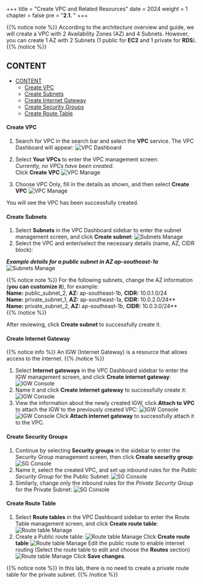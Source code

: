 +++
title = "Create VPC and Related Resources"
date = 2024
weight = 1
chapter = false
pre = "<b>2.1. </b>"
+++

{{% notice note %}}
According to the architecture overview and guide, we will create a VPC with 2 Availability Zones (AZ) and 4 Subnets. However, you can create 1 AZ with 2 Subnets (1 public for **EC2** and 1 private for **RDS**).
{{% /notice %}}

## CONTENT

- [CONTENT](#content)
    - [Create VPC](#create-vpc)
    - [Create Subnets](#create-subnets)
    - [Create Internet Gateway](#create-internet-gateway)
    - [Create Security Groups](#create-security-groups)
    - [Create Route Table](#create-route-table)

#### Create VPC
1. Search for VPC in the search bar and select the **VPC** service. The VPC Dashboard will appear:
![VPC Dashboard](/images/1-VPC-And-More/vpc_console.jpg?width=1200px)

2. Select **Your VPCs** to enter the VPC management screen:  
*Currently, no VPCs have been created.*  
Click **Create VPC**
![VPC Manage](/images/1-VPC-And-More/vpc_dashboard.jpg?width=1200px)

3. Choose VPC Only, fill in the details as shown, and then select **Create VPC**
![VPC Manage](/images/1-VPC-And-More/vpc_create.jpg?width=1000px)

You will see the VPC has been successfully created.

#### Create Subnets
1. Select **Subnets** in the VPC Dashboard sidebar to enter the subnet management screen, and click **Create subnet**:
![Subnets Manage](/images/1-VPC-And-More/subnet_console.jpg?width=1400px)
1. Select the VPC and enter/select the necessary details (name, AZ, CIDR block):  

***Example details for a public subnet in AZ ap-southeast-1a***
![Subnets Manage](/images/1-VPC-And-More/subnet_01.jpg?width=1400px)

{{% notice note %}}
For the following subnets, change the AZ information (**you can customize it**), for example:  
**Name:** public_subnet_2, **AZ:** ap-southeast-1b, **CIDR:** 10.0.1.0/24  
**Name:** private_subnet_1, **AZ:** ap-southeast-1a, **CIDR:** 10.0.2.0/24**  
**Name:** private_subnet_2, **AZ:** ap-southeast-1b, **CIDR:** 10.0.3.0/24**  
{{% /notice %}}

After reviewing, click **Create subnet** to successfully create it.

#### Create Internet Gateway
{{% notice info %}}
An IGW (Internet Gateway) is a resource that allows access to the internet.
{{% /notice %}}
1. Select **Internet gateways** in the VPC Dashboard sidebar to enter the IGW management screen, and click **Create internet gateway**:
![IGW Console](/images/1-VPC-And-More/igw_console.jpg?width=1400px)
2. Name it and click **Create internet gateway** to successfully create it:
![IGW Console](/images/1-VPC-And-More/create_igw.jpg?width=1400px)
3. View the information about the newly created IGW, click **Attach to VPC** to attach the IGW to the previously created VPC:
![IGW Console](/images/1-VPC-And-More/igw_detail.jpg?width=1400px)
![IGW Console](/images/1-VPC-And-More/attach_igw_to_vpc.jpg?width=1400px)
Click **Attach internet gateway** to successfully attach it to the VPC.

#### Create Security Groups
1. Continue by selecting **Security groups** in the sidebar to enter the Security Group management screen, then click **Create security group**:
![SG Console](/images/1-VPC-And-More/sgs_console.jpg?width=1400px)
2. Name it, select the created VPC, and set up inbound rules for the *Public Security Group* for the Public Subnet:
![SG Console](/images/1-VPC-And-More/public_sgs_detail.jpg?width=1400px)
3. Similarly, change only the inbound rules for the *Private Security Group* for the Private Subnet:
![SG Console](/images/1-VPC-And-More/private_sgs_detail.jpg?width=1400px)

#### Create Route Table
1. Select **Route tables** in the VPC Dashboard sidebar to enter the Route Table management screen, and click **Create route table**:
![Route table Manage](/images/1-VPC-And-More/route_table_console.jpg?width=1400px)
2. Create a Public route table:
![Route table Manage](/images/1-VPC-And-More/create_public_route.jpg?width=1400px)
Click **Create route table**
![Route table Manage](/images/1-VPC-And-More/public_route_detail.jpg?width=1400px)
Edit the public route to enable internet routing (Select the route table to edit and choose the **Routes** section)  
![Route table Manage](/images/1-VPC-And-More/public_route_igw.jpg?width=1400px)
Click **Save changes**.

{{% notice note %}}
In this lab, there is no need to create a private route table for the private subnet.
{{% /notice %}}
